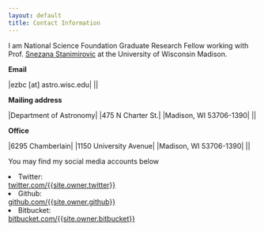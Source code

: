 ```yaml
---
layout: default
title: Contact Information
---
```


I am National Science Foundation Graduate Research Fellow working with Prof.
[Snezana Stanimirovic](http://www.astro.wisc.edu/~sstanimi/) at the University
of Wisconsin Madison.

**Email**

|ezbc [at] astro.wisc.edu|
||


**Mailing address**

|Department of Astronomy|
|475 N Charter St.|
|Madison, WI 53706-1390|
||

**Office**

|6295 Chamberlain|
|1150 University Avenue|
|Madison, WI  53706-1390|
||

You may find my social media accounts below
<br />
<li>
Twitter:<br />
<a href="https://twitter.com/{{site.owner.twitter}}" target="_blank">twitter.com/{{site.owner.twitter}}</a>
</li>

<li>
Github:<br />
<a href="https://github.com/{{site.owner.github}}" target="_blank">github.com/{{site.owner.github}}</a>


<li>
Bitbucket:<br />
<a href="https://bitbucket.com/{{site.owner.bitbucket}}" target="_blank">bitbucket.com/{{site.owner.bitbucket}}</a>


